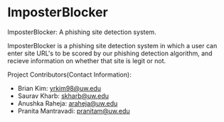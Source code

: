 # ImposterBlocker
ImposterBlocker: A phishing site detection system.


ImposterBlocker is a phishing site detection system in which a user can enter site URL's to be scored by our phishing detection algorithm, and recieve information on whether that site is legit or not.


Project Contributors(Contact Information):
- Brian Kim: yrkim98@uw.edu
- Saurav Kharb: skharb@uw.edu
- Anushka Raheja: araheja@uw.edu
- Pranita Mantravadi: pranitam@uw.edu

